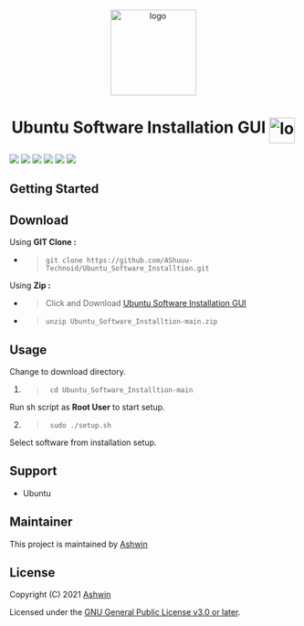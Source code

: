 <!-- PROJECT LOGO -->
<br />
<p align="center">
  <a>
    <img src="https://linuxx.info/wp-content/uploads/2019/04/eac0630b6c4cc9d1b3c1dae9e775f4e9-1.png" alt="logo" width="150" height="150"/>
  </a>
  <h1 align="center">Ubuntu Software Installation GUI <img align="top" src="https://telegra.ph/file/3898bdbce63b2dbd6bde9.gif" alt="logo" width="45" height="45"/></h1>
  <a>
    <img src=https://img.shields.io/badge/Ubuntu-E95420?style=flat-square&logo=ubuntu&logoColor=white />
  </a>
  <a>
    <img src=https://img.shields.io/github/license/AShuuu-Technoid/Ubuntu_Software_Installtion?style=flat-square />
  </a>
  <a>
    <img src=https://img.shields.io/github/v/release/AShuuu-Technoid/Ubuntu_Software_Installtion?style=flat-square />
  </a>
  <a>
    <img src=https://img.shields.io/github/downloads/AShuuu-Technoid/Ubuntu_Software_Installtion/total?style=flat-square />
  </a>
  <a>
    <img src=https://img.shields.io/github/last-commit/AShuuu-Technoid/Ubuntu_Software_Installtion?style=flat-square />
  </a>
  <a>
    <img src=https://img.shields.io/badge/author-Ashwin-blue?style=flat-square />
  </a>
</p>

## Getting Started

## Download
Using **GIT Clone :**
- >`git clone https://github.com/AShuuu-Technoid/Ubuntu_Software_Installtion.git`

Using **Zip :**
- >Click and Download [Ubuntu Software Installation GUI](https://github.com/AShuuu-Technoid/Ubuntu_Software_Installtion/archive/refs/heads/main.zip)

- >`unzip Ubuntu_Software_Installtion-main.zip`

## Usage

Change to download directory.
1. >` cd Ubuntu_Software_Installtion-main`

Run sh script as **Root User** to start setup.

2. >` sudo ./setup.sh`

Select software from installation setup.

## Support
- Ubuntu

## Maintainer
This project is maintained by [Ashwin](https://ashuuu.ml/)

## License

Copyright (C) 2021 [Ashwin](https://ashwin.ml/)

Licensed under the [GNU General Public License v3.0 or later](LICENSE).
